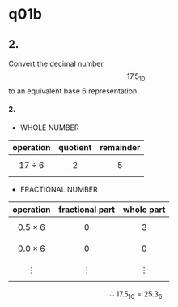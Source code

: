 # q01b

## 2.
Convert the decimal number $$17.5_{10}$$ to an equivalent base 6 representation.

#### 2.
- WHOLE NUMBER

| operation | quotient | remainder |
| :-------: | :------: | :-------: |
| $$17\div6$$ | $$2$$ | $$5$$ |

- FRACTIONAL NUMBER

| operation | fractional part | whole part |
| :-------: | :-------------: | :--------: |
| $$0.5\times6$$ | $$0$$ | $$3$$ |
| $$0.0\times6$$ | $$0$$ | $$0$$ |
| $$\vdots$$ | $$\vdots$$ | $$\vdots$$ |

$$\therefore\:17.5_{10}=25.3_{6}$$
